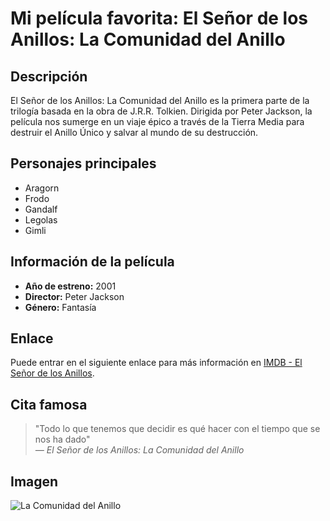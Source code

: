 # Mi película favorita: El Señor de los Anillos: La Comunidad del Anillo

## Descripción
El Señor de los Anillos: La Comunidad del Anillo es la primera parte de la trilogía basada en la obra de J.R.R. Tolkien. Dirigida por Peter Jackson, la película nos sumerge en un viaje épico a través de la Tierra Media para destruir el Anillo Único y salvar al mundo de su destrucción.

## Personajes principales
- Aragorn
- Frodo
- Gandalf
- Legolas
- Gimli

## Información de la película
- **Año de estreno:** 2001  
- **Director:** Peter Jackson  
- **Género:** Fantasía  

## Enlace
Puede entrar en el siguiente enlace para más información en [IMDB - El Señor de los Anillos](https://www.imdb.com/title/tt0120737/).

## Cita famosa
> "Todo lo que tenemos que decidir es qué hacer con el tiempo que se nos ha dado"  
> *— El Señor de los Anillos: La Comunidad del Anillo*

## Imagen
![La Comunidad del Anillo](https://cdn.hobbyconsolas.com/sites/navi.axelspringer.es/public/media/image/2014/12/423428-123-anos-tolkien-critica-senor-anillos-comunidad-anillo.jpg?tf=3840x)
